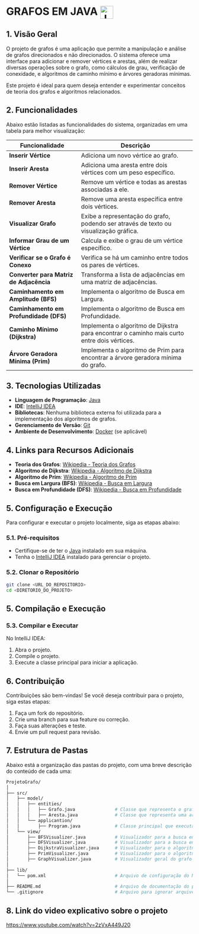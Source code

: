# GRAFOS EM JAVA <img src="https://skillicons.dev/icons?i=java" alt="Java Icon" style="vertical-align: middle; height: 35px;"/>

## 1. Visão Geral

O projeto de grafos é uma aplicação que permite a manipulação e análise de grafos direcionados e não direcionados. O sistema oferece uma interface para adicionar e remover vértices e arestas, além de realizar diversas operações sobre o grafo, como cálculos de grau, verificação de conexidade, e algoritmos de caminho mínimo e árvores geradoras mínimas.

Este projeto é ideal para quem deseja entender e experimentar conceitos de teoria dos grafos e algoritmos relacionados.

## 2. Funcionalidades

Abaixo estão listadas as funcionalidades do sistema, organizadas em uma tabela para melhor visualização:

| Funcionalidade                           | Descrição                                                                                     |
|------------------------------------------|-----------------------------------------------------------------------------------------------|
| **Inserir Vértice**                      | Adiciona um novo vértice ao grafo.                                                             |
| **Inserir Aresta**                       | Adiciona uma aresta entre dois vértices com um peso específico.                               |
| **Remover Vértice**                      | Remove um vértice e todas as arestas associadas a ele.                                        |
| **Remover Aresta**                       | Remove uma aresta específica entre dois vértices.                                             |
| **Visualizar Grafo**                     | Exibe a representação do grafo, podendo ser através de texto ou visualização gráfica.          |
| **Informar Grau de um Vértice**          | Calcula e exibe o grau de um vértice específico.                                               |
| **Verificar se o Grafo é Conexo**        | Verifica se há um caminho entre todos os pares de vértices.                                    |
| **Converter para Matriz de Adjacência**  | Transforma a lista de adjacências em uma matriz de adjacências.                                |
| **Caminhamento em Amplitude (BFS)**      | Implementa o algoritmo de Busca em Largura.                                                   |
| **Caminhamento em Profundidade (DFS)**   | Implementa o algoritmo de Busca em Profundidade.                                              |
| **Caminho Mínimo (Dijkstra)**            | Implementa o algoritmo de Dijkstra para encontrar o caminho mais curto entre dois vértices.    |
| **Árvore Geradora Mínima (Prim)**        | Implementa o algoritmo de Prim para encontrar a árvore geradora mínima do grafo.              |

## 3. Tecnologias Utilizadas

- **Linguagem de Programação**: [Java](https://www.java.com/)
- **IDE**: [IntelliJ IDEA](https://www.jetbrains.com/idea/)
- **Bibliotecas**: Nenhuma biblioteca externa foi utilizada para a implementação dos algoritmos de grafos.
- **Gerenciamento de Versão**: [Git](https://git-scm.com/)
- **Ambiente de Desenvolvimento**: [Docker](https://www.docker.com/) (se aplicável)

## 4. Links para Recursos Adicionais

- **Teoria dos Grafos**: [Wikipedia - Teoria dos Grafos](https://pt.wikipedia.org/wiki/Teoria_dos_grafos)
- **Algoritmo de Dijkstra**: [Wikipedia - Algoritmo de Dijkstra](https://pt.wikipedia.org/wiki/Algoritmo_de_Dijkstra)
- **Algoritmo de Prim**: [Wikipedia - Algoritmo de Prim](https://pt.wikipedia.org/wiki/Algoritmo_de_Prim)
- **Busca em Largura (BFS)**: [Wikipedia - Busca em Largura](https://pt.wikipedia.org/wiki/Busca_em_largura)
- **Busca em Profundidade (DFS)**: [Wikipedia - Busca em Profundidade](https://pt.wikipedia.org/wiki/Busca_em_profundidade)

## 5. Configuração e Execução

Para configurar e executar o projeto localmente, siga as etapas abaixo:

### 5.1. Pré-requisitos

- Certifique-se de ter o [Java](https://www.java.com/) instalado em sua máquina.
- Tenha o [IntelliJ IDEA](https://www.jetbrains.com/idea/) instalado para gerenciar o projeto.

### 5.2. Clonar o Repositório

```bash
git clone <URL_DO_REPOSITORIO>
cd <DIRETORIO_DO_PROJETO>
```
## 5. Compilação e Execução

### 5.3. Compilar e Executar

No IntelliJ IDEA:

1. Abra o projeto.
2. Compile o projeto.
3. Execute a classe principal para iniciar a aplicação.

## 6. Contribuição

Contribuições são bem-vindas! Se você deseja contribuir para o projeto, siga estas etapas:

1. Faça um fork do repositório.
2. Crie uma branch para sua feature ou correção.
3. Faça suas alterações e teste.
4. Envie um pull request para revisão.

## 7. Estrutura de Pastas

Abaixo está a organização das pastas do projeto, com uma breve descrição do conteúdo de cada uma:

```bash
ProjetoGrafo/
│
├── src/
│   ├── model/
│   │   ├── entities/
│   │   │   ├── Grafo.java               # Classe que representa o grafo
│   │   │   ├── Aresta.java              # Classe que representa uma aresta no grafo
│   │   └── applicantion/
│   │       ├── Program.java             # Classe principal que executa a aplicação
│   └── view/
│       ├── BFSVisualizer.java           # Visualizador para a busca em largura (BFS)
│       ├── DFSVisualizer.java           # Visualizador para a busca em profundidade (DFS)
│       ├── DijkstraVisualizer.java      # Visualizador para o algoritmo de Dijkstra
│       ├── PrimVisualizer.java          # Visualizador para o algoritmo de Prim
│       ├── GraphVisualizer.java         # Visualizador geral do grafo
│
├── lib/
│   └── pom.xml                          # Arquivo de configuração do Maven
│
├── README.md                            # Arquivo de documentação do projeto
└── .gitignore                           # Arquivo para ignorar arquivos desnecessários no Git

```
## 8.  Link do video explicativo sobre o projeto
https://www.youtube.com/watch?v=2zVxA449J20
